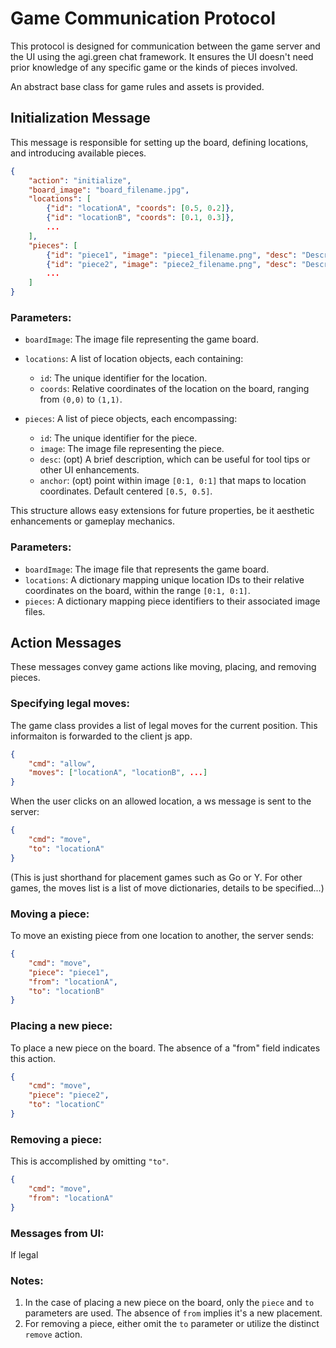 
# Game Communication Protocol

This protocol is designed for communication between the game server and the UI using the agi.green chat framework. It ensures the UI doesn't need prior knowledge of any specific game or the kinds of pieces involved.

An abstract base class for game rules and assets is provided.

## Initialization Message

This message is responsible for setting up the board, defining locations, and introducing available pieces.


```json
{
    "action": "initialize",
    "board_image": "board_filename.jpg",
    "locations": [
        {"id": "locationA", "coords": [0.5, 0.2]},
        {"id": "locationB", "coords": [0.1, 0.3]},
        ...
    ],
    "pieces": [
        {"id": "piece1", "image": "piece1_filename.png", "desc": "Description for piece1"},
        {"id": "piece2", "image": "piece2_filename.png", "desc": "Description for piece2"},
        ...
    ]
}
```

### Parameters:

- `boardImage`: The image file representing the game board.

- `locations`: A list of location objects, each containing:
    - `id`: The unique identifier for the location.
    - `coords`: Relative coordinates of the location on the board, ranging from `(0,0)` to `(1,1)`.

- `pieces`: A list of piece objects, each encompassing:
    - `id`: The unique identifier for the piece.
    - `image`: The image file representing the piece.
    - `desc`: (opt) A brief description, which can be useful for tool tips or other UI enhancements.
    - `anchor`: (opt) point within image `[0:1, 0:1]` that maps to location coordinates. Default centered `[0.5, 0.5]`.

This structure allows easy extensions for future properties, be it aesthetic enhancements or gameplay mechanics.


### Parameters:

- `boardImage`: The image file that represents the game board.
- `locations`: A dictionary mapping unique location IDs to their relative coordinates on the board, within the range `[0:1, 0:1]`.
- `pieces`: A dictionary mapping piece identifiers to their associated image files.

## Action Messages

These messages convey game actions like moving, placing, and removing pieces.

### Specifying legal moves:

The game class provides a list of legal moves for the current position. This informaiton is forwarded to the client js app.
```json
{
    "cmd": "allow",
    "moves": ["locationA", "locationB", ...]
}
```
When the user clicks on an allowed location, a ws message is sent to the server:

```json
{
    "cmd": "move",
    "to": "locationA"
}
```

(This is just shorthand for placement games such as Go or Y. For other games, the moves list is a list of move dictionaries, details to be specified...)

### Moving a piece:

To move an existing piece from one location to another, the server sends:

```json
{
    "cmd": "move",
    "piece": "piece1",
    "from": "locationA",
    "to": "locationB"
}
```

### Placing a new piece:

To place a new piece on the board. The absence of a "from" field indicates this action.

```json
{
    "cmd": "move",
    "piece": "piece2",
    "to": "locationC"
}
```

### Removing a piece:

This is accomplished by omitting `"to"`.

```json
{
    "cmd": "move",
    "from": "locationA"
}
```

### Messages from UI:

If legal

### Notes:

1. In the case of placing a new piece on the board, only the `piece` and `to` parameters are used. The absence of `from` implies it's a new placement.
2. For removing a piece, either omit the `to` parameter or utilize the distinct `remove` action.



